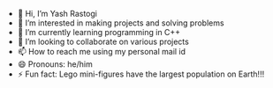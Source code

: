 - 👋 Hi, I’m Yash Rastogi
- 👀 I’m interested in making projects and solving problems
- 🌱 I’m currently learning programming in C++ 
- 💞️ I’m looking to collaborate on various projects
- 📫 How to reach me using my personal mail id 
- 😄 Pronouns: he/him
- ⚡ Fun fact: Lego mini-figures have the largest population on Earth!!!
<!---
Zeus0source/Zeus0source is a ✨ special ✨ repository because its `README.md` (this file) appears on your GitHub profile.
You can click the Preview link to take a look at your changes.
--->
